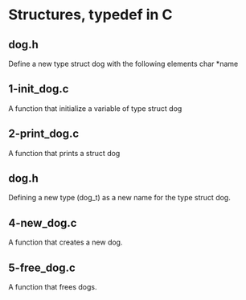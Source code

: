 # Structures, typedef in C
## dog.h
Define a new type struct dog with the following elements char *name
## 1-init_dog.c
A function that initialize a variable of type struct dog
## 2-print_dog.c
A function that prints a struct dog
## dog.h
Defining a new type (dog_t) as a new name for the type struct dog.
## 4-new_dog.c
A function that creates a new dog.
## 5-free_dog.c
A function that frees dogs.
